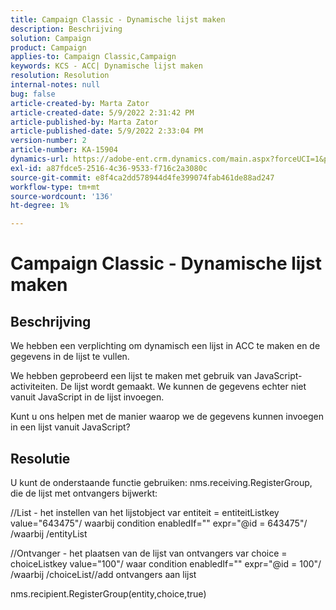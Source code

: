 ```yaml
---
title: Campaign Classic - Dynamische lijst maken
description: Beschrijving
solution: Campaign
product: Campaign
applies-to: Campaign Classic,Campaign
keywords: KCS - ACC| Dynamische lijst maken
resolution: Resolution
internal-notes: null
bug: false
article-created-by: Marta Zator
article-created-date: 5/9/2022 2:31:42 PM
article-published-by: Marta Zator
article-published-date: 5/9/2022 2:33:04 PM
version-number: 2
article-number: KA-15904
dynamics-url: https://adobe-ent.crm.dynamics.com/main.aspx?forceUCI=1&pagetype=entityrecord&etn=knowledgearticle&id=58da1bb8-a4cf-ec11-a7b5-0022480a8e40
exl-id: a87fdce5-2516-4c36-9533-f716c2a3080c
source-git-commit: e8f4ca2dd578944d4fe399074fab461de88ad247
workflow-type: tm+mt
source-wordcount: '136'
ht-degree: 1%

---
```


# Campaign Classic - Dynamische lijst maken

## Beschrijving


We hebben een verplichting om dynamisch een lijst in ACC te maken en de gegevens in de lijst te vullen.

We hebben geprobeerd een lijst te maken met gebruik van JavaScript-activiteiten. De lijst wordt gemaakt. We kunnen de gegevens echter niet vanuit JavaScript in de lijst invoegen.

Kunt u ons helpen met de manier waarop we de gegevens kunnen invoegen in een lijst vanuit JavaScript?


## Resolutie


U kunt de onderstaande functie gebruiken: nms.receiving.RegisterGroup, die de lijst met ontvangers bijwerkt:



//List - het instellen van het lijstobject var entiteit = entiteitListkey value=&quot;643475&quot;/ waarbij condition enabledIf=&quot;&quot; expr=&quot;@id = 643475&quot;/ /waarbij /entityList



//Ontvanger - het plaatsen van de lijst van ontvangers var choice = choiceListkey value=&quot;100&quot;/ waar condition enabledIf=&quot;&quot; expr=&quot;@id = 100&quot;/ /waarbij /choiceList//add ontvangers aan lijst

nms.recipient.RegisterGroup(entity,choice,true)
